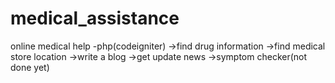 # medical_assistance
online medical help -php(codeigniter)
->find drug information
->find medical store location
->write a blog
->get update news
->symptom checker(not done yet)
